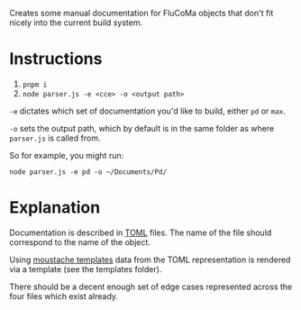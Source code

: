 Creates some manual documentation for FluCoMa objects that don't fit nicely into the current build system.

# Instructions

1. `pnpm i`
2. `node parser.js -e <cce> -o <output path>`

`-e` dictates which set of documentation you'd like to build, either `pd` or `max`.

`-o` sets the output path, which by default is in the same folder as where `parser.js` is called from.

So for example, you might run:

`node parser.js -e pd -o ~/Documents/Pd/`

# Explanation

Documentation is described in [TOML](https://toml.io/en/) files. The name of the file should correspond to the name of the object.

Using [moustache templates](https://github.com/janl/mustache.js/) data from the TOML representation is rendered via a template (see the templates folder).

There should be a decent enough set of edge cases represented across the four files which exist already.